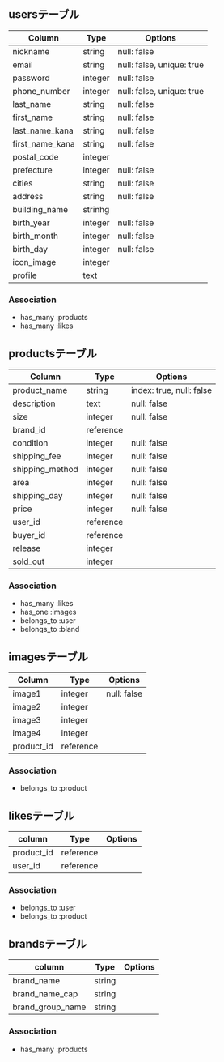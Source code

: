 ## usersテーブル

|Column|Type|Options|
|------|----|-------|
|nickname|string|null: false|
|email|string|null: false, unique: true|
|password|integer|null: false|
|phone_number|integer|null: false, unique: true|
|last_name|string|null: false|
|first_name|string|null: false|
|last_name_kana|string|null: false|
|first_name_kana|string|null: false|
|postal_code|integer||
|prefecture|integer|null: false|
|cities|string|null: false|
|address|string|null: false|
|building_name|strinhg||
|birth_year|integer|null: false|
|birth_month|integer|null: false|
|birth_day|integer|null: false|
|icon_image|integer||
|profile|text||

### Association
- has_many :products
- has_many :likes

## productsテーブル

|Column|Type|Options|
|------|----|-------|
|product_name|string|index: true, null: false|
|description|text|null: false|
|size|integer|null: false|
|brand_id|reference||
|condition|integer|null: false|
|shipping_fee|integer|null: false|
|shipping_method|integer|null: false|
|area|integer|null: false|
|shipping_day|integer|null: false|
|price|integer|null: false|
|user_id|reference||
|buyer_id|reference||
|release|integer||
|sold_out|integer||

### Association
- has_many :likes
- has_one :images
- belongs_to :user
- belongs_to :bland

## imagesテーブル
|Column|Type|Options|
|------|----|-------|
|image1|integer|null: false|
|image2|integer||
|image3|integer||
|image4|integer||
|product_id|reference||

### Association
- belongs_to :product

## likesテーブル

|column|Type|Options|
|------|----|-------|
|product_id|reference||
|user_id|reference||

### Association
- belongs_to :user
- belongs_to :product

## brandsテーブル

|column|Type|Options|
|------|----|-------|
|brand_name|string||
|brand_name_cap|string|
|brand_group_name|string|

### Association
- has_many :products
